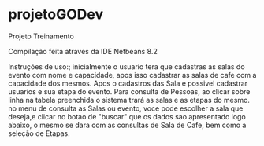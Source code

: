 # projetoGODev
Projeto Treinamento

Compilação feita atraves da IDE Netbeans 8.2

Instruções de uso:;
inicialmente o usuario tera que cadastras as salas do evento com nome e capacidade,
apos isso cadastrar as salas de cafe com a capacidade dos mesmos.
Apos o cadastros das Sala e possivel cadastrar usuarios e sua etapa do evento.
Para consulta de Pessoas, ao clicar sobre linha na tabela preenchida o sistema trará as salas e as etapas do mesmo.
no menu de consulta as Salas ou evento, voce pode escolher a sala que deseja,e clicar no botao de "buscar" que os 
dados sao apresentado logo abaixo, o mesmo se dara com as consultas de Sala de Cafe, bem como a seleção de Etapas.
